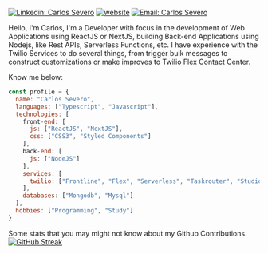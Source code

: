 
[![Linkedin: Carlos Severo](https://img.shields.io/badge/-Carlos-blue?style=flat-square&logo=Linkedin&logoColor=white&link=https://www.linkedin.com/in/carlos-severo-634271162/)](https://www.linkedin.com/in/carlos-severo-634271162/)
[![website](https://img.shields.io/badge/Website-46a2f1.svg?&style=flat-square&logo=Google-Chrome&logoColor=white&link=https://carlossevero.com.br/)](https://carlossevero.com.br/)
[![Email: Carlos Severo](https://img.shields.io/badge/-severo.e.carlos@gmail.com-c14438?style=flat-square&logo=Gmail&logoColor=white&link=mailto:severo.e.carlos@gmail.com)](mailto:severo.e.carlos@gmail.com)

Hello, I'm Carlos, I'm a Developer with focus in the development of Web Applications using ReactJS or NextJS, building Back-end Applications using Nodejs, like Rest APIs, Serverless Functions, etc. I have experience with the Twilio Services to do several things, from trigger bulk messages to construct customizations or make improves to Twilio Flex Contact Center.

Know me below:
```javascript
const profile = {
  name: "Carlos Severo",
  languages: ["Typescript", "Javascript"],
  technologies: [
    front-end: [
      js: ["ReactJS", "NextJS"],
      css: ["CSS3", "Styled Components"]
    ],
    back-end: [
      js: ["NodeJS"]
    ],
    services: [
      twilio: ["Frontline", "Flex", "Serverless", "Taskrouter", "Studio", "Verify", "Conversations", "Programmable Chat"]
    ],
    databases: ["Mongodb", "Mysql"]
  ],
  hobbies: ["Programming", "Study"]
}
```

Some stats that you may might not know about my Github Contributions.
[![GitHub Streak](https://streak-stats.demolab.com?user=csevero&theme=radical&border_radius=10&date_format=j%20M%5B%20Y%5D)](https://git.io/streak-stats)

